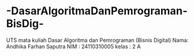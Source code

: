 # -DasarAlgoritmaDanPemrograman-BisDig-
UTS mata kuliah Dasar Algoritma dan Pemrograman (Bisnis Digital) 
Nama: Andhika Farhan Saputra 
NIM : 24110310005
kelas : 2 A
